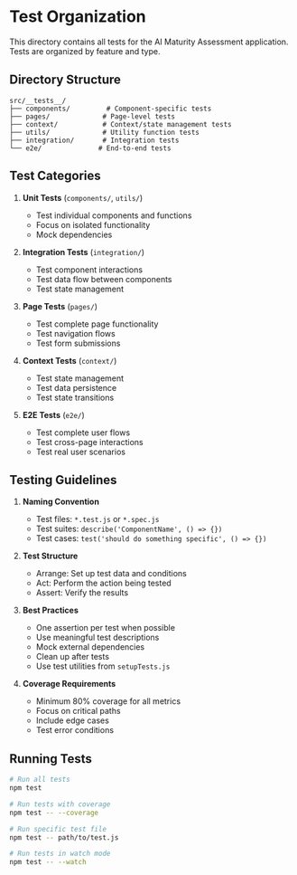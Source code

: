 # Test Organization

This directory contains all tests for the AI Maturity Assessment application. Tests are organized by feature and type.

## Directory Structure

```
src/__tests__/
├── components/         # Component-specific tests
├── pages/             # Page-level tests
├── context/           # Context/state management tests
├── utils/             # Utility function tests
├── integration/       # Integration tests
└── e2e/              # End-to-end tests
```

## Test Categories

1. **Unit Tests** (`components/`, `utils/`)
   - Test individual components and functions
   - Focus on isolated functionality
   - Mock dependencies

2. **Integration Tests** (`integration/`)
   - Test component interactions
   - Test data flow between components
   - Test state management

3. **Page Tests** (`pages/`)
   - Test complete page functionality
   - Test navigation flows
   - Test form submissions

4. **Context Tests** (`context/`)
   - Test state management
   - Test data persistence
   - Test state transitions

5. **E2E Tests** (`e2e/`)
   - Test complete user flows
   - Test cross-page interactions
   - Test real user scenarios

## Testing Guidelines

1. **Naming Convention**
   - Test files: `*.test.js` or `*.spec.js`
   - Test suites: `describe('ComponentName', () => {})`
   - Test cases: `test('should do something specific', () => {})`

2. **Test Structure**
   - Arrange: Set up test data and conditions
   - Act: Perform the action being tested
   - Assert: Verify the results

3. **Best Practices**
   - One assertion per test when possible
   - Use meaningful test descriptions
   - Mock external dependencies
   - Clean up after tests
   - Use test utilities from `setupTests.js`

4. **Coverage Requirements**
   - Minimum 80% coverage for all metrics
   - Focus on critical paths
   - Include edge cases
   - Test error conditions

## Running Tests

```bash
# Run all tests
npm test

# Run tests with coverage
npm test -- --coverage

# Run specific test file
npm test -- path/to/test.js

# Run tests in watch mode
npm test -- --watch
``` 